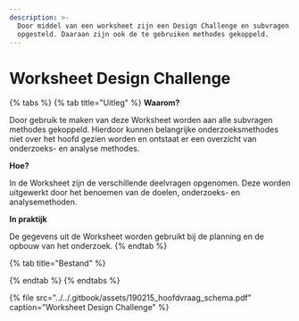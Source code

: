 ```yaml
---
description: >-
  Door middel van een worksheet zijn een Design Challenge en subvragen
  opgesteld. Daaraan zijn ook de te gebruiken methodes gekoppeld.
---
```


# Worksheet Design Challenge

{% tabs %}
{% tab title="Uitleg" %}
**Waarom?**

Door gebruik te maken van deze Worksheet worden aan alle subvragen methodes gekoppeld. Hierdoor kunnen belangrijke onderzoeksmethodes niet over het hoofd gezien worden en ontstaat er een overzicht van onderzoeks- en analyse methodes.

**Hoe?**

In de Worksheet zijn de verschillende deelvragen opgenomen. Deze worden uitgewerkt door het benoemen van de doelen, onderzoeks- en analysemethoden.

**In praktijk**

De gegevens uit de Worksheet worden gebruikt bij de planning en de opbouw van het onderzoek.
{% endtab %}

{% tab title="Bestand" %}

{% endtab %}
{% endtabs %}

{% file src="../../.gitbook/assets/190215\_hoofdvraag\_schema.pdf" caption="Worksheet Design Challenge" %}

